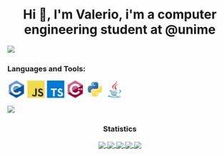<h1 align="center">Hi 👋, I'm Valerio, i'm a computer engineering student at @unime</h1>
<div> <a href="https://github.com/valeriot30" target="_blank"><img src="https://img.shields.io/badge/GitHub-100000?style=for-the-badge&logo=github&logoColor=white" target="_blank"></a>
</div><h3 align="left">Languages and Tools:</h3>
<p align="left">
<img src="https://raw.githubusercontent.com/teamedwardforever/Readme-Generator/71f25dd8b98329b168142a6b782a107b75eab178/svg/Skills/Languages/c-original.svg" alt="C" width="40" height="40"/>
<img src="https://raw.githubusercontent.com/teamedwardforever/Readme-Generator/71f25dd8b98329b168142a6b782a107b75eab178/svg/Skills/Languages/javascript-original.svg" alt="Javascript" width="40" height="40"/>
<img src="https://raw.githubusercontent.com/teamedwardforever/Readme-Generator/71f25dd8b98329b168142a6b782a107b75eab178/svg/Skills/Languages/typescript-original.svg" alt="Typescript" width="40" height="40"/>
<img src="https://raw.githubusercontent.com/teamedwardforever/Readme-Generator/71f25dd8b98329b168142a6b782a107b75eab178/svg/Skills/Languages/cplusplus-original.svg" alt="CPP" width="40" height="40"/>
<img src="https://raw.githubusercontent.com/teamedwardforever/Readme-Generator/71f25dd8b98329b168142a6b782a107b75eab178/svg/Skills/Languages/python-original.svg" alt="Python" width="40" height="40"/>
<img src="https://raw.githubusercontent.com/teamedwardforever/Readme-Generator/71f25dd8b98329b168142a6b782a107b75eab178/svg/Skills/Languages/java-original.svg" alt="Java" width="40" height="40"/>
</p>

<img src="https://user-images.githubusercontent.com/73097560/115834477-dbab4500-a447-11eb-908a-139a6edaec5c.gif"><h3 align="center">Statistics</h3>
<div align="center">
<a href="https://github.com/valeriot30">
<img align="center" src="http://github-profile-summary-cards.vercel.app/api/cards/stats?username=valeriot30&theme=2077" height="180em" />
<img align="center" src="http://github-profile-summary-cards.vercel.app/api/cards/most-commit-language?username=valeriot30&theme=2077" height="180em" />
<img align="center" src="http://github-profile-summary-cards.vercel.app/api/cards/repos-per-language?username=valeriot30&theme=2077" height="180em" />
<img align="center" src="http://github-profile-summary-cards.vercel.app/api/cards/productive-time?username=valeriot30&theme=2077" height="180em" />
<img align="center" src="http://github-profile-summary-cards.vercel.app/api/cards/profile-details?username=valeriot30&theme=2077" height="180em" />
</div>
